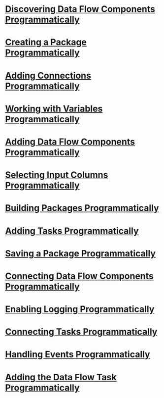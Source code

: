 # [Discovering Data Flow Components Programmatically](discovering-data-flow-components-programmatically.md)
# [Creating a Package Programmatically](creating-a-package-programmatically.md)
# [Adding Connections Programmatically](adding-connections-programmatically.md)
# [Working with Variables Programmatically](working-with-variables-programmatically.md)
# [Adding Data Flow Components Programmatically](adding-data-flow-components-programmatically.md)
# [Selecting Input Columns Programmatically](selecting-input-columns-programmatically.md)
# [Building Packages Programmatically](building-packages-programmatically.md)
# [Adding Tasks Programmatically](adding-tasks-programmatically.md)
# [Saving a Package Programmatically](saving-a-package-programmatically.md)
# [Connecting Data Flow Components Programmatically](connecting-data-flow-components-programmatically.md)
# [Enabling Logging Programmatically](enabling-logging-programmatically.md)
# [Connecting Tasks Programmatically](connecting-tasks-programmatically.md)
# [Handling Events Programmatically](handling-events-programmatically.md)
# [Adding the Data Flow Task Programmatically](adding-the-data-flow-task-programmatically.md)

